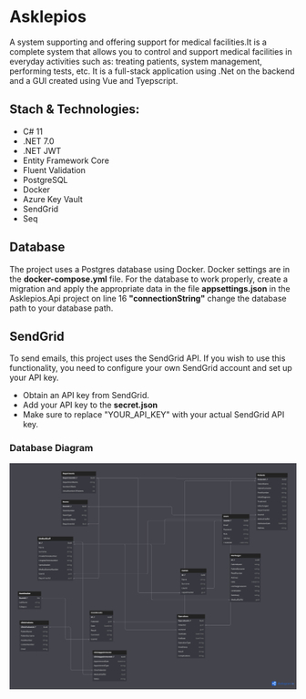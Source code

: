 # Asklepios
A system supporting and offering support for medical facilities.It is a complete system that allows you to control and support medical facilities in everyday activities such as: treating patients, system management, performing tests, etc. It is a full-stack application using .Net on the backend and a GUI created using Vue and Tyepscript.

## Stach & Technologies:
- C# 11
- .NET 7.0
- .NET JWT
- Entity Framework Core
- Fluent Validation
- PostgreSQL
- Docker
- Azure Key Vault
- SendGrid
- Seq

## Database
The project uses a Postgres database using Docker. Docker settings are in the <b>docker-compose.yml</b> file. 
For the database to work properly, create a migration and apply the appropriate data in the file <b>appsettings.json</b> in the Asklepios.Api project on line 16 <b>"connectionString"</b> change the database path to your database path.

## SendGrid
To send emails, this project uses the SendGrid API. If you wish to use this functionality, you need to configure your own SendGrid account and set up your API key.
- Obtain an API key from SendGrid.
- Add your API key to the <b>secret.json</b>
- Make sure to replace "YOUR_API_KEY" with your actual SendGrid API key.

### Database Diagram
![](/assets/DatabaseDiagram.png)
